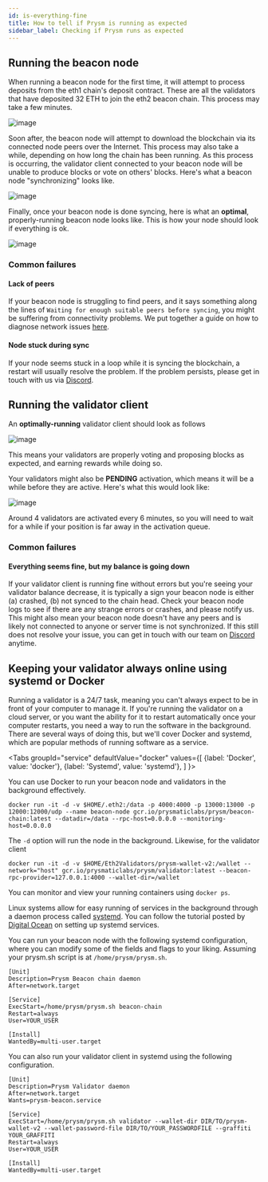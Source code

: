 ```yaml
---
id: is-everything-fine
title: How to tell if Prysm is running as expected 
sidebar_label: Checking if Prysm runs as expected
---
```


## Running the beacon node

When running a beacon node for the first time, it will attempt to process deposits from the eth1 chain's deposit contract. These are all the validators that have deposited 32 ETH to join the eth2 beacon chain. This process may take a few minutes.

![image](/img/processingdeposits.png)

Soon after, the beacon node will attempt to download the blockchain via its connected node peers over the Internet. This process may also take a while, depending on how long the chain has been running. As this process is occurring, the validator client connected to your beacon node will be unable to produce blocks or vote on others' blocks. Here's what a beacon node "synchronizing" looks like.

![image](/img/syncing.png)

Finally, once your beacon node is done syncing, here is what an **optimal**, properly-running beacon node looks like. This is how your node should look if everything is ok.

![image](/img/ok.png)

### Common failures

#### Lack of peers

If your beacon node is struggling to find peers, and it says something along the lines of `Waiting for enough suitable peers before syncing`, you might be suffering from connectivity problems. We put together a guide on how to diagnose network issues [here](/docs/prysm-usage/p2p-host-ip).

#### Node stuck during sync

If your node seems stuck in a loop while it is syncing the blockchain, a restart will usually resolve the problem. If the problem persists, please get in touch with us via [Discord](https://discord.gg/hmq4y2P).

## Running the validator client

An **optimally-running** validator client should look as follows

![image](/img/validator.png)

This means your validators are properly voting and proposing blocks as expected, and earning rewards while doing so.

Your validators might also be **PENDING** activation, which means it will be a while before they are active. Here's what this would look like:

![image](/img/pending.png)

Around 4 validators are activated every 6 minutes, so you will need to wait for a while if your position is far away in the activation queue.

### Common failures

#### Everything seems fine, but my balance is going down

If your validator client is running fine without errors but you're seeing your validator balance decrease, it is typically a sign your beacon node is either (a) crashed, (b) not synced to the chain head. Check your beacon node logs to see if there are any strange errors or crashes, and please notify us. This might also mean your beacon node doesn't have any peers and is likely not connected to anyone or server time is not synchronized. If this still does not resolve your issue, you can get in touch with our team on [Discord](https://discord.gg/hmq4y2P) anytime.

## Keeping your validator always online using systemd or Docker

Running a validator is a 24/7 task, meaning you can't always expect to be in front of your computer to manage it. If you're running the validator on a cloud server, or you want the ability for it to restart automatically once your computer restarts, you need a way to run the software in the background. There are several ways of doing this, but we'll cover Docker and systemd, which are popular methods of running software as a service.

<Tabs
  groupId="service"
  defaultValue="docker"
  values={[
    {label: 'Docker', value: 'docker'},
    {label: 'Systemd', value: 'systemd'},
  ]
}>
<TabItem value="docker">

You can use Docker to run your beacon node and validators in the background effectively.

```text
docker run -it -d -v $HOME/.eth2:/data -p 4000:4000 -p 13000:13000 -p 12000:12000/udp --name beacon-node gcr.io/prysmaticlabs/prysm/beacon-chain:latest --datadir=/data --rpc-host=0.0.0.0 --monitoring-host=0.0.0.0
```

The `-d` option will run the node in the background. Likewise, for the validator client

```text
docker run -it -d -v $HOME/Eth2Validators/prysm-wallet-v2:/wallet --network="host" gcr.io/prysmaticlabs/prysm/validator:latest --beacon-rpc-provider=127.0.0.1:4000 --wallet-dir=/wallet
```

You can monitor and view your running containers using `docker ps`.

</TabItem>
<TabItem value="systemd">

Linux systems allow for easy running of services in the background through a daemon process called [systemd](https://www.digitalocean.com/community/tutorials/systemd-essentials-working-with-services-units-and-the-journal). You can follow the tutorial posted by [Digital Ocean](https://www.digitalocean.com/community/tutorials/systemd-essentials-working-with-services-units-and-the-journal) on setting up systemd services.

You can run your beacon node with the following systemd configuration, where you can modify some of the fields and flags to your liking. Assuming your prysm.sh script is at `/home/prysm/prysm.sh`.

```text
[Unit]
Description=Prysm Beacon chain daemon
After=network.target

[Service]
ExecStart=/home/prysm/prysm.sh beacon-chain
Restart=always
User=YOUR_USER

[Install]
WantedBy=multi-user.target
```

You can also run your validator client in systemd using the following configuration.

```text
[Unit]
Description=Prysm Validator daemon
After=network.target
Wants=prysm-beacon.service

[Service]
ExecStart=/home/prysm/prysm.sh validator --wallet-dir DIR/TO/prysm-wallet-v2 --wallet-password-file DIR/TO/YOUR_PASSWORDFILE --graffiti YOUR_GRAFFITI
Restart=always
User=YOUR_USER

[Install]
WantedBy=multi-user.target
```

</TabItem>
</Tabs>